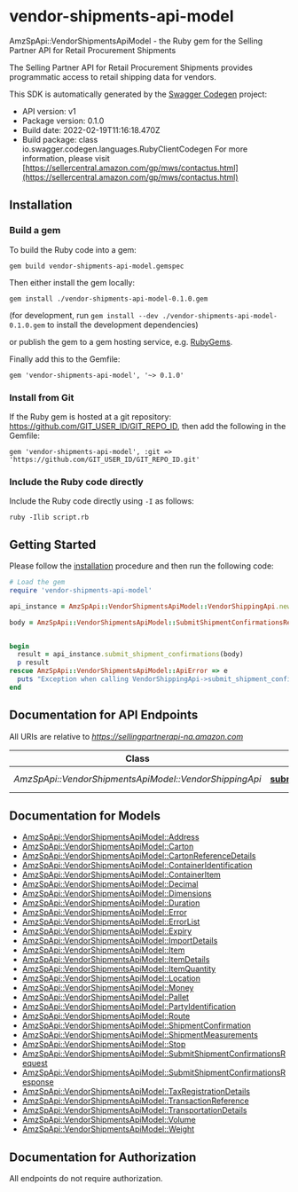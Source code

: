 # vendor-shipments-api-model

AmzSpApi::VendorShipmentsApiModel - the Ruby gem for the Selling Partner API for Retail Procurement Shipments

The Selling Partner API for Retail Procurement Shipments provides programmatic access to retail shipping data for vendors.

This SDK is automatically generated by the [Swagger Codegen](https://github.com/swagger-api/swagger-codegen) project:

- API version: v1
- Package version: 0.1.0
- Build date: 2022-02-19T11:16:18.470Z
- Build package: class io.swagger.codegen.languages.RubyClientCodegen
For more information, please visit [https://sellercentral.amazon.com/gp/mws/contactus.html](https://sellercentral.amazon.com/gp/mws/contactus.html)

## Installation

### Build a gem

To build the Ruby code into a gem:

```shell
gem build vendor-shipments-api-model.gemspec
```

Then either install the gem locally:

```shell
gem install ./vendor-shipments-api-model-0.1.0.gem
```
(for development, run `gem install --dev ./vendor-shipments-api-model-0.1.0.gem` to install the development dependencies)

or publish the gem to a gem hosting service, e.g. [RubyGems](https://rubygems.org/).

Finally add this to the Gemfile:

    gem 'vendor-shipments-api-model', '~> 0.1.0'

### Install from Git

If the Ruby gem is hosted at a git repository: https://github.com/GIT_USER_ID/GIT_REPO_ID, then add the following in the Gemfile:

    gem 'vendor-shipments-api-model', :git => 'https://github.com/GIT_USER_ID/GIT_REPO_ID.git'

### Include the Ruby code directly

Include the Ruby code directly using `-I` as follows:

```shell
ruby -Ilib script.rb
```

## Getting Started

Please follow the [installation](#installation) procedure and then run the following code:
```ruby
# Load the gem
require 'vendor-shipments-api-model'

api_instance = AmzSpApi::VendorShipmentsApiModel::VendorShippingApi.new

body = AmzSpApi::VendorShipmentsApiModel::SubmitShipmentConfirmationsRequest.new # SubmitShipmentConfirmationsRequest | 


begin
  result = api_instance.submit_shipment_confirmations(body)
  p result
rescue AmzSpApi::VendorShipmentsApiModel::ApiError => e
  puts "Exception when calling VendorShippingApi->submit_shipment_confirmations: #{e}"
end

```

## Documentation for API Endpoints

All URIs are relative to *https://sellingpartnerapi-na.amazon.com*

Class | Method | HTTP request | Description
------------ | ------------- | ------------- | -------------
*AmzSpApi::VendorShipmentsApiModel::VendorShippingApi* | [**submit_shipment_confirmations**](docs/VendorShippingApi.md#submit_shipment_confirmations) | **POST** /vendor/shipping/v1/shipmentConfirmations | 


## Documentation for Models

 - [AmzSpApi::VendorShipmentsApiModel::Address](docs/Address.md)
 - [AmzSpApi::VendorShipmentsApiModel::Carton](docs/Carton.md)
 - [AmzSpApi::VendorShipmentsApiModel::CartonReferenceDetails](docs/CartonReferenceDetails.md)
 - [AmzSpApi::VendorShipmentsApiModel::ContainerIdentification](docs/ContainerIdentification.md)
 - [AmzSpApi::VendorShipmentsApiModel::ContainerItem](docs/ContainerItem.md)
 - [AmzSpApi::VendorShipmentsApiModel::Decimal](docs/Decimal.md)
 - [AmzSpApi::VendorShipmentsApiModel::Dimensions](docs/Dimensions.md)
 - [AmzSpApi::VendorShipmentsApiModel::Duration](docs/Duration.md)
 - [AmzSpApi::VendorShipmentsApiModel::Error](docs/Error.md)
 - [AmzSpApi::VendorShipmentsApiModel::ErrorList](docs/ErrorList.md)
 - [AmzSpApi::VendorShipmentsApiModel::Expiry](docs/Expiry.md)
 - [AmzSpApi::VendorShipmentsApiModel::ImportDetails](docs/ImportDetails.md)
 - [AmzSpApi::VendorShipmentsApiModel::Item](docs/Item.md)
 - [AmzSpApi::VendorShipmentsApiModel::ItemDetails](docs/ItemDetails.md)
 - [AmzSpApi::VendorShipmentsApiModel::ItemQuantity](docs/ItemQuantity.md)
 - [AmzSpApi::VendorShipmentsApiModel::Location](docs/Location.md)
 - [AmzSpApi::VendorShipmentsApiModel::Money](docs/Money.md)
 - [AmzSpApi::VendorShipmentsApiModel::Pallet](docs/Pallet.md)
 - [AmzSpApi::VendorShipmentsApiModel::PartyIdentification](docs/PartyIdentification.md)
 - [AmzSpApi::VendorShipmentsApiModel::Route](docs/Route.md)
 - [AmzSpApi::VendorShipmentsApiModel::ShipmentConfirmation](docs/ShipmentConfirmation.md)
 - [AmzSpApi::VendorShipmentsApiModel::ShipmentMeasurements](docs/ShipmentMeasurements.md)
 - [AmzSpApi::VendorShipmentsApiModel::Stop](docs/Stop.md)
 - [AmzSpApi::VendorShipmentsApiModel::SubmitShipmentConfirmationsRequest](docs/SubmitShipmentConfirmationsRequest.md)
 - [AmzSpApi::VendorShipmentsApiModel::SubmitShipmentConfirmationsResponse](docs/SubmitShipmentConfirmationsResponse.md)
 - [AmzSpApi::VendorShipmentsApiModel::TaxRegistrationDetails](docs/TaxRegistrationDetails.md)
 - [AmzSpApi::VendorShipmentsApiModel::TransactionReference](docs/TransactionReference.md)
 - [AmzSpApi::VendorShipmentsApiModel::TransportationDetails](docs/TransportationDetails.md)
 - [AmzSpApi::VendorShipmentsApiModel::Volume](docs/Volume.md)
 - [AmzSpApi::VendorShipmentsApiModel::Weight](docs/Weight.md)


## Documentation for Authorization

 All endpoints do not require authorization.

